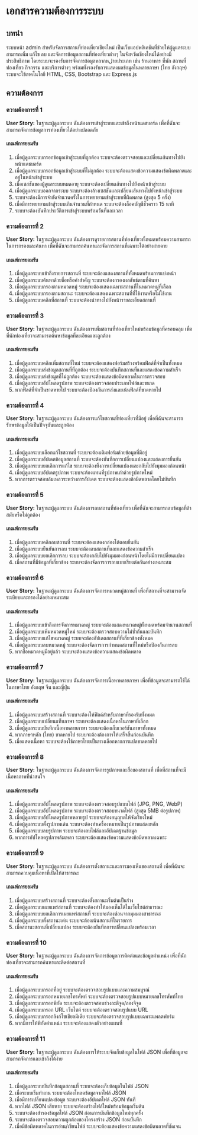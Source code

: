 # เอกสารความต้องการระบบ

## บทนำ

ระบบหน้า admin สำหรับจัดการสถานที่ท่องเที่ยวเชียงใหม่ เป็นเว็บแอปพลิเคชันที่ช่วยให้ผู้ดูแลระบบสามารถเพิ่ม แก้ไข ลบ และจัดการข้อมูลสถานที่ท่องเที่ยวต่างๆ ในจังหวัดเชียงใหม่ได้อย่างมีประสิทธิภาพ โดยระบบจะรองรับการจัดการข้อมูลหลากหلายประเภท เช่น ร้านอาหาร ที่พัก สถานที่ท่องเที่ยว กิจกรรม และบริการต่างๆ พร้อมทั้งรองรับการแสดงผลข้อมูลในหลายภาษา (ไทย อังกฤษ) ระบบจะใช้เทคโนโลยี HTML, CSS, Bootstrap และ Express.js

## ความต้องการ

### ความต้องการที่ 1

**User Story:** ในฐานะผู้ดูแลระบบ ฉันต้องการเข้าสู่ระบบและเข้าถึงหน้าแดชบอร์ด เพื่อที่ฉันจะสามารถจัดการข้อมูลการท่องเที่ยวได้อย่างปลอดภัย

#### เกณฑ์การยอมรับ

1. เมื่อผู้ดูแลระบบกรอกข้อมูลเข้าสู่ระบบที่ถูกต้อง ระบบจะต้องตรวจสอบและเปลี่ยนเส้นทางไปยังหน้าแดชบอร์ด
2. เมื่อผู้ดูแลระบบกรอกข้อมูลเข้าสู่ระบบที่ไม่ถูกต้อง ระบบจะต้องแสดงข้อความแสดงข้อผิดพลาดและอยู่ในหน้าเข้าสู่ระบบ
3. เมื่อเซสชันของผู้ดูแลระบบหมดอายุ ระบบจะต้องเปลี่ยนเส้นทางไปยังหน้าเข้าสู่ระบบ
4. เมื่อผู้ดูแลระบบออกจากระบบ ระบบจะต้องล้างเซสชันและเปลี่ยนเส้นทางไปยังหน้าเข้าสู่ระบบ
5. ระบบจะต้องมีการจำกัดจำนวนครั้งในการพยายามเข้าสู่ระบบที่ผิดพลาด (สูงสุด 5 ครั้ง)
6. เมื่อมีการพยายามเข้าสู่ระบบเกินจำนวนที่กำหนด ระบบจะต้องล็อคบัญชีชั่วคราว 15 นาที
7. ระบบจะต้องบันทึกประวัติการเข้าสู่ระบบพร้อมวันที่และเวลา

### ความต้องการที่ 2

**User Story:** ในฐานะผู้ดูแลระบบ ฉันต้องการดูรายการสถานที่ท่องเที่ยวทั้งหมดพร้อมความสามารถในการกรองและค้นหา เพื่อที่ฉันจะสามารถค้นหาและจัดการสถานที่เฉพาะได้อย่างง่ายดาย

#### เกณฑ์การยอมรับ

1. เมื่อผู้ดูแลระบบเข้าถึงรายการสถานที่ ระบบจะต้องแสดงสถานที่ทั้งหมดพร้อมการแบ่งหน้า
2. เมื่อผู้ดูแลระบบค้นหาด้วยชื่อหรือคำสำคัญ ระบบจะต้องกรองผลลัพธ์ตามที่ค้นหา
3. เมื่อผู้ดูแลระบบกรองตามหมวดหมู่ ระบบจะต้องแสดงเฉพาะสถานที่ในหมวดหมู่ที่เลือก
4. เมื่อผู้ดูแลระบบกรองตามสถานะ ระบบจะต้องแสดงเฉพาะสถานที่ที่ใช้งานหรือไม่ใช้งาน
5. เมื่อผู้ดูแลระบบคลิกที่สถานที่ ระบบจะต้องนำทางไปยังหน้ารายละเอียดสถานที่

### ความต้องการที่ 3

**User Story:** ในฐานะผู้ดูแลระบบ ฉันต้องการเพิ่มสถานที่ท่องเที่ยวใหม่พร้อมข้อมูลที่ครอบคลุม เพื่อที่นักท่องเที่ยวจะสามารถค้นหาข้อมูลที่ละเอียดและถูกต้อง

#### เกณฑ์การยอมรับ

1. เมื่อผู้ดูแลระบบคลิกเพิ่มสถานที่ใหม่ ระบบจะต้องแสดงฟอร์มสร้างพร้อมฟิลด์ที่จำเป็นทั้งหมด
2. เมื่อผู้ดูแลระบบส่งข้อมูลสถานที่ที่ถูกต้อง ระบบจะต้องบันทึกสถานที่และแสดงข้อความสำเร็จ
3. เมื่อผู้ดูแลระบบส่งข้อมูลที่ไม่ถูกต้อง ระบบจะต้องแสดงข้อผิดพลาดในการตรวจสอบ
4. เมื่อผู้ดูแลระบบอัปโหลดรูปภาพ ระบบจะต้องตรวจสอบประเภทไฟล์และขนาด
5. หากฟิลด์ที่จำเป็นขาดหายไป ระบบจะต้องป้องกันการส่งและเน้นฟิลด์ที่ขาดหายไป

### ความต้องการที่ 4

**User Story:** ในฐานะผู้ดูแลระบบ ฉันต้องการแก้ไขสถานที่ท่องเที่ยวที่มีอยู่ เพื่อที่ฉันจะสามารถรักษาข้อมูลให้เป็นปัจจุบันและถูกต้อง

#### เกณฑ์การยอมรับ

1. เมื่อผู้ดูแลระบบเลือกแก้ไขสถานที่ ระบบจะต้องเติมฟอร์มด้วยข้อมูลที่มีอยู่
2. เมื่อผู้ดูแลระบบอัปเดตข้อมูลสถานที่ ระบบจะต้องบันทึกการเปลี่ยนแปลงและแสดงการยืนยัน
3. เมื่อผู้ดูแลระบบยกเลิกการแก้ไข ระบบจะต้องทิ้งการเปลี่ยนแปลงและกลับไปยังมุมมองก่อนหน้า
4. เมื่อผู้ดูแลระบบอัปเดตรูปภาพ ระบบจะต้องแทนที่รูปภาพเก่าด้วยรูปภาพใหม่
5. หากการตรวจสอบล้มเหลวระหว่างการอัปเดต ระบบจะต้องแสดงข้อผิดพลาดโดยไม่บันทึก

### ความต้องการที่ 5

**User Story:** ในฐานะผู้ดูแลระบบ ฉันต้องการลบสถานที่ท่องเที่ยว เพื่อที่ฉันจะสามารถลบข้อมูลที่ล้าสมัยหรือไม่ถูกต้อง

#### เกณฑ์การยอมรับ

1. เมื่อผู้ดูแลระบบคลิกลบสถานที่ ระบบจะต้องแสดงกล่องโต้ตอบยืนยัน
2. เมื่อผู้ดูแลระบบยืนยันการลบ ระบบจะต้องลบสถานที่และแสดงข้อความสำเร็จ
3. เมื่อผู้ดูแลระบบยกเลิกการลบ ระบบจะต้องกลับไปยังมุมมองก่อนหน้าโดยไม่มีการเปลี่ยนแปลง
4. เมื่อสถานที่มีข้อมูลที่เกี่ยวข้อง ระบบจะต้องจัดการการลบแบบเรียงต่อกันอย่างเหมาะสม

### ความต้องการที่ 6

**User Story:** ในฐานะผู้ดูแลระบบ ฉันต้องการจัดการหมวดหมู่สถานที่ เพื่อที่สถานที่จะสามารถจัดระเบียบและกรองได้อย่างเหมาะสม

#### เกณฑ์การยอมรับ

1. เมื่อผู้ดูแลระบบเข้าถึงการจัดการหมวดหมู่ ระบบจะต้องแสดงหมวดหมู่ทั้งหมดพร้อมจำนวนสถานที่
2. เมื่อผู้ดูแลระบบเพิ่มหมวดหมู่ใหม่ ระบบจะต้องตรวจสอบความไม่ซ้ำกันและบันทึก
3. เมื่อผู้ดูแลระบบแก้ไขหมวดหมู่ ระบบจะต้องอัปเดตสถานที่ที่เกี่ยวข้องทั้งหมด
4. เมื่อผู้ดูแลระบบลบหมวดหมู่ ระบบจะต้องจัดการการกำหนดสถานที่ใหม่หรือป้องกันการลบ
5. หากชื่อหมวดหมู่มีอยู่แล้ว ระบบจะต้องแสดงข้อความแสดงข้อผิดพลาด

### ความต้องการที่ 7

**User Story:** ในฐานะผู้ดูแลระบบ ฉันต้องการจัดการเนื้อหาหลายภาษา เพื่อที่ข้อมูลจะสามารถใช้ได้ในภาษาไทย อังกฤษ จีน และญี่ปุ่น

#### เกณฑ์การยอมรับ

1. เมื่อผู้ดูแลระบบสร้างสถานที่ ระบบจะต้องให้ฟิลด์สำหรับภาษาที่รองรับทั้งหมด
2. เมื่อผู้ดูแลระบบเปลี่ยนแท็บภาษา ระบบจะต้องแสดงเนื้อหาในภาษาที่เลือก
3. เมื่อผู้ดูแลระบบบันทึกเนื้อหาหลายภาษา ระบบจะต้องเก็บเวอร์ชันภาษาทั้งหมด
4. หากภาษาหลัก (ไทย) ขาดหายไป ระบบจะต้องต้องการให้เสร็จสิ้นก่อนบันทึก
5. เมื่อแสดงเนื้อหา ระบบจะต้องใช้ภาษาไทยเป็นทางเลือกหากการแปลขาดหายไป

### ความต้องการที่ 8

**User Story:** ในฐานะผู้ดูแลระบบ ฉันต้องการจัดการรูปภาพและสื่อของสถานที่ เพื่อที่สถานที่จะมีเนื้อหาภาพที่น่าสนใจ

#### เกณฑ์การยอมรับ

1. เมื่อผู้ดูแลระบบอัปโหลดรูปภาพ ระบบจะต้องตรวจสอบรูปแบบไฟล์ (JPG, PNG, WebP)
2. เมื่อผู้ดูแลระบบอัปโหลดรูปภาพ ระบบจะต้องตรวจสอบขนาดไฟล์ (สูงสุด 5MB ต่อรูปภาพ)
3. เมื่อผู้ดูแลระบบอัปโหลดรูปภาพหลายรูป ระบบจะต้องอนุญาตให้จัดเรียงใหม่
4. เมื่อผู้ดูแลระบบตั้งรูปภาพเด่น ระบบจะต้องทำเครื่องหมายเป็นรูปภาพแสดงหลัก
5. เมื่อผู้ดูแลระบบลบรูปภาพ ระบบจะต้องลบไฟล์และอัปเดตฐานข้อมูล
6. หากการอัปโหลดรูปภาพล้มเหลว ระบบจะต้องแสดงข้อความแสดงข้อผิดพลาดเฉพาะ

### ความต้องการที่ 9

**User Story:** ในฐานะผู้ดูแลระบบ ฉันต้องการตั้งสถานะและการมองเห็นของสถานที่ เพื่อที่ฉันจะสามารถควบคุมเนื้อหาที่เปิดให้สาธารณะ

#### เกณฑ์การยอมรับ

1. เมื่อผู้ดูแลระบบสร้างสถานที่ ระบบจะต้องตั้งสถานะเริ่มต้นเป็นร่าง
2. เมื่อผู้ดูแลระบบเผยแพร่สถานที่ ระบบจะต้องทำให้มองเห็นได้ในเว็บไซต์สาธารณะ
3. เมื่อผู้ดูแลระบบยกเลิกการเผยแพร่สถานที่ ระบบจะต้องซ่อนจากมุมมองสาธารณะ
4. เมื่อผู้ดูแลระบบตั้งสถานะเด่น ระบบจะต้องเน้นสถานที่ในรายการ
5. เมื่อสถานะสถานที่เปลี่ยนแปลง ระบบจะต้องบันทึกการเปลี่ยนแปลงพร้อมเวลา

### ความต้องการที่ 10

**User Story:** ในฐานะผู้ดูแลระบบ ฉันต้องการจัดการข้อมูลการติดต่อและข้อมูลตำแหน่ง เพื่อที่นักท่องเที่ยวจะสามารถค้นหาและติดต่อสถานที่

#### เกณฑ์การยอมรับ

1. เมื่อผู้ดูแลระบบกรอกที่อยู่ ระบบจะต้องตรวจสอบรูปแบบและความสมบูรณ์
2. เมื่อผู้ดูแลระบบกรอกหมายเลขโทรศัพท์ ระบบจะต้องตรวจสอบรูปแบบหมายเลขโทรศัพท์ไทย
3. เมื่อผู้ดูแลระบบกรอกพิกัด ระบบจะต้องตรวจสอบช่วงละติจูด/ลองจิจูด
4. เมื่อผู้ดูแลระบบกรอก URL เว็บไซต์ ระบบจะต้องตรวจสอบรูปแบบ URL
5. เมื่อผู้ดูแลระบบกรอกลิงก์โซเชียลมีเดีย ระบบจะต้องตรวจสอบรูปแบบเฉพาะแพลตฟอร์ม
6. หากมีการให้พิกัดตำแหน่ง ระบบจะต้องแสดงตัวอย่างแผนที่

### ความต้องการที่ 11

**User Story:** ในฐานะผู้ดูแลระบบ ฉันต้องการให้ระบบจัดเก็บข้อมูลในไฟล์ JSON เพื่อที่ข้อมูลจะสามารถจัดการและเข้าถึงได้ง่าย

#### เกณฑ์การยอมรับ

1. เมื่อผู้ดูแลระบบบันทึกข้อมูลสถานที่ ระบบจะต้องเก็บข้อมูลในไฟล์ JSON
2. เมื่อระบบเริ่มทำงาน ระบบจะต้องโหลดข้อมูลจากไฟล์ JSON
3. เมื่อมีการเปลี่ยนแปลงข้อมูล ระบบจะต้องอัปเดตไฟล์ JSON ทันที
4. หากไฟล์ JSON เสียหาย ระบบจะต้องสร้างไฟล์ใหม่พร้อมข้อมูลเริ่มต้น
5. ระบบจะต้องสำรองข้อมูลไฟล์ JSON ก่อนการบันทึกข้อมูลใหม่ทุกครั้ง
6. ระบบจะต้องตรวจสอบความถูกต้องของโครงสร้าง JSON ก่อนบันทึก
7. เมื่อมีข้อผิดพลาดในการอ่าน/เขียนไฟล์ ระบบจะต้องแสดงข้อความแสดงข้อผิดพลาดที่ชัดเจน